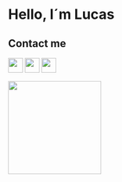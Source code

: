 # Hello, I´m Lucas

## **Contact me** 

[<img src="https://upload.wikimedia.org/wikipedia/commons/thumb/e/e7/Instagram_logo_2016.svg/768px-Instagram_logo_2016.svg.png" width=30>]( https://www.instagram.com/lucas_a_gallardo/)
[<img src="https://logodownload.org/wp-content/uploads/2014/09/twitter-logo-4.png" width=30>]( https://twitter.com/Lucasgallardo03 )
[<img src="https://play-lh.googleusercontent.com/kMofEFLjobZy_bCuaiDogzBcUT-dz3BBbOrIEjJ-hqOabjK8ieuevGe6wlTD15QzOqw" width=30>]( https://www.linkedin.com/in/lucas-gallardo-4b1292234/)

<img height="190em" src="https://github-readme-stats.vercel.app/api?username=Lucas-Andres-GF&show_icons=true&theme=darcula&include_all_commits=true&count_private=true"/>
